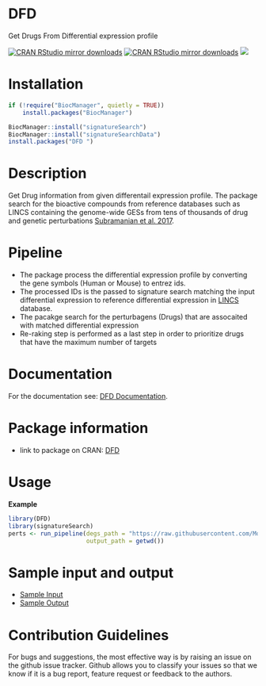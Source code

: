 # DFD
Get Drugs From Differential expression profile

[![CRAN RStudio mirror downloads](https://cranlogs.r-pkg.org/badges/grand-total/DFD?color=blue)](https://CRAN.R-project.org/package=DFD) 
[![CRAN RStudio mirror downloads](https://cranlogs.r-pkg.org/badges/DFD)](https://CRAN.R-project.org/package=DFD) 
[![](https://www.r-pkg.org/badges/version/DFD?color=green)](https://CRAN.R-project.org/package=DFD) 

# Installation

```R
if (!require("BiocManager", quietly = TRUE))
    install.packages("BiocManager")

BiocManager::install("signatureSearch")
BiocManager::install("signatureSearchData")
install.packages("DFD ")
```
# Description

Get Drug information from given differentail expression profile.
The package search for the bioactive compounds from reference databases such as LINCS containing the genome-wide GESs from tens of thousands of drug and genetic perturbations [Subramanian et al. 2017](https://www.cell.com/cell/fulltext/S0092-8674(17)31309-0). 

# Pipeline
- The package process the differential expression profile by converting the gene symbols (Human or Mouse) to entrez ids.
- The processed IDs is the passed to signature search matching the input differential expression to reference differential expression in [LINCS](https://www.cell.com/cell/fulltext/S0092-8674(17)31309-0) database.
- The pacakge search for the perturbagens (Drugs) that are assocaited with matched differential expression
- Re-raking step is performed as a last step in order to prioritize drugs that have the maximum number of targets

# Documentation

For the documentation see: [DFD Documentation](https://cran.r-project.org/web/packages/DFD/DFD.pdf).

# Package information

- link to package on CRAN: [DFD](https://cran.r-project.org/package=DFD)

# Usage

**Example**

```R
library(DFD)
library(signatureSearch)
perts <- run_pipeline(degs_path = "https://raw.githubusercontent.com/MohmedSoudy/datasharing/master/differential-expression.csv",
                      output_path = getwd())
```
# Sample input and output 

- [Sample Input](https://raw.githubusercontent.com/MohmedSoudy/datasharing/master/differential-expression.csv)
- [Sample Output](https://raw.githubusercontent.com/MohmedSoudy/datasharing/master/Predicted_drugs.csv)
  
# Contribution Guidelines

For bugs and suggestions, the most effective way is by raising an issue on the github issue tracker. Github allows you to classify your issues so that we know if it is a bug report, feature request or feedback to the authors.
